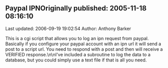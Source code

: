 ## Paypal IPNOriginally published: 2005-11-18 08:16:10 
Last updated: 2006-09-19 19:02:54 
Author: Anthony Barker 
 
This is a cgi script that allows you to log an ipn request from paypal. Basically if you configure your paypal account with an ipn url it will send a post to a script url. You need to respond with a post and then will receive a VERIFIED response.\n\nI've included a subroutine to log the data to a database, but you could simply use a text file if that is all you need.